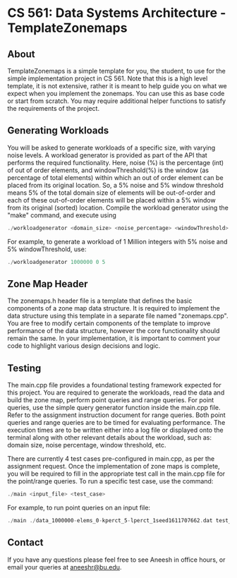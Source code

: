 # CS 561: Data Systems Architecture - TemplateZonemaps


## About

TemplateZonemaps is a simple template for you, the student, to use for the simple
implementation project in CS 561. Note that this is a high level template, it is
not extensive, rather it is meant to help guide you on what we expect when
you implement the zonemaps. You can use this as base code or start from
scratch. You may require additional helper functions to satisfy the requirements of the project.

## Generating Workloads
You will be asked to generate workloads of a specific size, with varying noise levels. A workload generator
is provided as part of the API that performs the required functionality. Here, noise (%) is the percentage (int) 
of out of order elements, and windowThreshold(%) is the window (as percentage of total elements) within which an
out of order element can be placed from its original location. So, a 5% noise and 5% window threshold means 
5% of the total domain size of elements will be out-of-order and each of these out-of-order elements will be 
placed within a 5% window from its original (sorted) location. Compile the workload generator using 
the "make" command, and execute using
```c
./workloadgenerator <domain_size> <noise_percentage> <windowThreshold>
```
For example, to generate a workload of 1 Million integers with 5% noise and 5% windowThreshold, use: 
```c
./workloadgenerator 1000000 0 5
```

## Zone Map Header
The zonemaps.h header file is a template that defines the basic components of a zone map data structure. It is 
required to implement the data structure using this template in a separate file named "zonemaps.cpp". You are 
free to modify certain components of the template to improve performance of the data structure, however the core 
functionality should remain the same. In your implementation, it is important to comment your code to highlight various 
design decisions and logic. 

## Testing 
The main.cpp file provides a foundational testing framework expected for this project. You are required to generate the 
workloads, read the data and build the zone map, perform point queries and range queries. For point queries, use the simple 
query generator function inside the main.cpp file. Refer to the assignment instruction document for range queries. Both point 
queries and range queries are to be timed for evaluating performance. The execution times are to be written either into a log file
or displayed onto the terminal along with 
other relevant details about the workload, such as: domain size, noise percentage, window threshold, etc. 

There are currently 4 test cases pre-configured in main.cpp, as per the assignment request. Once the implementation of zone maps is 
complete, you will be required to fill in the appropriate test call in the main.cpp file for the point/range queries. To run a specific test case, 
use the command: 
```c
./main <input_file> <test_case>
```
For example, to run point queries on an input file:
```c
./main ./data_1000000-elems_0-kperct_5-lperct_1seed1611707662.dat test_pq
```

## Contact

If you have any questions please feel free to see Aneesh in office hours, or
email your queries at aneeshr@bu.edu.
